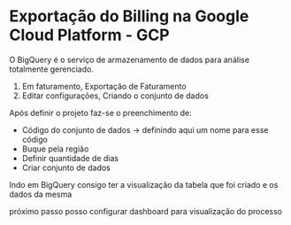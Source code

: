 # Exportação do Billing na Google Cloud Platform - GCP

O BigQuery é o serviço de armazenamento de dados para análise totalmente gerenciado.

1. Em faturamento, Exportação de Faturamento
2. Editar configurações, Criando o conjunto de dados

Após definir o projeto
faz-se o preenchimento de:
- Código do conjunto de dados -> definindo aqui um nome para esse código
- Buque pela região
- Definir quantidade de dias
- Criar conjunto de dados

Indo em BigQuery consigo ter a visualização da tabela que foi criado e os dados da mesma

próximo passo posso configurar dashboard para visualização do processo 
